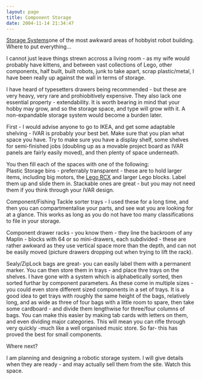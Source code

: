 ```yaml
---
layout: page
title: Component Storage
date: 2004-11-14 21:34:47
---
```

<p><a href="/wiki/storage_systems.html" title="Where can you put all those robot bits?">Storage Systems</a>one of the most awkward areas of hobbyist robot building. Where to put everything...
</p>
<p>I cannot just leave things strewn accross a living room - as my wife would probably have kittens, and between vast collections of Lego, other components, half built, built robots, junk to take apart, scrap plastic/metal, I have been really up against the wall in terms of storage.
</p>
<p>I have heard of typesetters drawers being recommended - but these are very heavy, very rare and prohiobitively expensive. They also lack one essential property - extendability. It is worth bearing in mind that your hobby may grow, and so the storage space, and type will grow with it. A non-expandable storage system would become a burden later.
</p>
<p>First - I would advise anyone to go to IKEA, and get some adaptable shelving - IVAR is probably your best bet. Make sure that you plan what space you have. Try to make sure you have a display shelf, some shelves for semi-finished jobs (doubling up as a movable project board as IVAR panels are fairly easily moved), and then plenty of space underneath.
</p>
<p>You then fill each of the spaces with one of the following:
<br/>Plastic Storage bins - preferrably transparent - these are to hold larger items, including big motors, the <a href="/wiki/rcx.html" title="The Lego RCX">Lego RCX</a> and larger Lego blocks. Label them up and slide them in. Stackable ones are great - but you may not need them if you think through your IVAR design.
</p>
<p>Component/Fishing Tackle sorter trays - I used these for a long time, and then you can compartmentalise your parts, and see wat you are looking for at a glance. This works as long as you do not have too many classifications to file in your storage.
</p>
<p>Component drawer racks - you know them - they line the backroom of any Maplin - blocks with 64 or so mini-drawers, each subdivided - these are rather awkward as they use vertical space more than the depth, and can not be easily moved (picture drawers dropping out when trying to lift the rack).
</p>
<p>Sealy/ZipLock bags are great- you can easily label them with a permanent marker. You can then store them in trays - and place thre trays on the shelves. I have gone with a system which is alphabetically sorted, then sorted furthar by component parameters. As these come in multiple sizes - you could even store different sized components in a set of trays. It is a good idea to get trays with roughly the same height of the bags, relatively long, and as wide as three of four bags with a little room to spare, then take some cardboard - and divide them lengthwise for three/four columns of bags. You can make this easier by making tab cards with letters on them, and even dividing major categories. This will mean you can rifle through very quickly -much like a well organised music store. So far- this has proved the best for small components.
</p>
<p>Where next?
</p>
<p>I am planning and designing a robotic storage system. I will give details when they are ready - and may actually sell them from the site. Watch this space.
</p>
